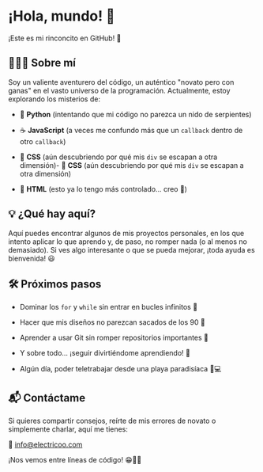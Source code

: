 # ¡Hola, mundo! 👋

¡Este es mi rinconcito en GitHub! 🚀

## 🙅‍♂️💾 Sobre mí

Soy un valiente aventurero del código, un auténtico "novato pero con ganas" en el vasto universo de la programación. Actualmente, estoy explorando los misterios de:

- 🐍 **Python** (intentando que mi código no parezca un nido de serpientes)
  
- ☕ **JavaScript** (a veces me confundo más que un `callback` dentro de otro `callback`)
  
- 🎨 **CSS** (aún descubriendo por qué mis `div` se escapan a otra dimensión)- 🎨 **CSS** (aún descubriendo por qué mis `div` se escapan a otra dimensión)
  
- 📜 **HTML** (esto ya lo tengo más controlado... creo 🤔)

## 💡 ¿Qué hay aquí?

Aquí puedes encontrar algunos de mis proyectos personales, en los que intento aplicar lo que aprendo y, de paso, no romper nada (o al menos no demasiado). Si ves algo interesante o que se pueda mejorar, ¡toda ayuda es bienvenida! 😃

## 🛠️ Próximos pasos

- Dominar los `for` y `while` sin entrar en bucles infinitos 🔄
  
- Hacer que mis diseños no parezcan sacados de los 90 🎨
  
- Aprender a usar Git sin romper repositorios importantes 🧨
  
- Y sobre todo... ¡seguir divirtiéndome aprendiendo! 🚀
  
- Algún día, poder teletrabajar desde una playa paradisíaca 🌴💻

## 📬 Contáctame
Si quieres compartir consejos, reírte de mis errores de novato o simplemente charlar, aquí me tienes:

📧 info@electricoo.com

¡Nos vemos entre líneas de código! 😁👨‍💻




